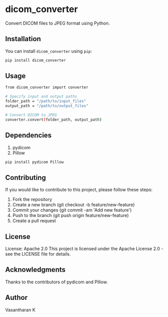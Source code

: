 # dicom_converter

Convert DICOM files to JPEG format using Python.

## Installation

You can install `dicom_converter` using `pip`:

```bash
pip install dicom_converter
```

## Usage
```bash
from dicom_converter import converter

# Specify input and output paths
folder_path = "/path/to/input_files"
output_path = "/path/to/output_files"

# Convert DICOM to JPEG
converter.convert(folder_path, output_path)
```
## Dependencies
1. pydicom
2. Pillow
```bash
pip install pydicom Pillow
```

## Contributing
If you would like to contribute to this project, please follow these steps:

1. Fork the repository
2. Create a new branch (git checkout -b feature/new-feature)
3. Commit your changes (git commit -am 'Add new feature')
4. Push to the branch (git push origin feature/new-feature)
5. Create a pull request


## License
License: Apache 2.0
This project is licensed under the Apache License 2.0 - see the LICENSE file for details.

## Acknowledgments
Thanks to the contributors of pydicom and Pillow.

## Author
Vasantharan K
